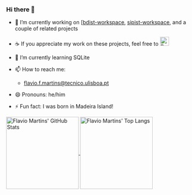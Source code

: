 ### Hi there 👋

- 🔭 I’m currently working on [[bdist-workspace](https://github.com/bdist/bdist-workspace), [sipist-workspace](https://github.com/sipist/sipist-workspace), and a couple of related projects
  
- ☕ If you appreciate my work on these projects, feel free to <a href='https://ko-fi.com/T6T115HEB9' target='_blank'><img alt='Buy Me a Coffee at ko-fi.com' height='24' style='border:0px;height:24px;' src='https://storage.ko-fi.com/cdn/kofi5.png?v=6' border='0' /></a>

- 🌱 I’m currently learning SQLite

- 📫 How to reach me:
  - flavio.f.martins@tecnico.ulisboa.pt

- 😄 Pronouns: he/him
  
- ⚡ Fun fact: I was born in Madeira Island!

<a href="https://github.com/anuraghazra/github-readme-stats">
  <img alt="Flavio Martins' GitHub Stats" height=195 align="center" src="https://github-readme-stats.vercel.app/api?username=flaviomartins&show_icons=true&theme=transparent&include_all_commits=true" />
</a>
<a href="https://github.com/anuraghazra/github-readme-stats">
  <img alt="Flavio Martins' Top Langs" height=195 align="center" src="https://github-readme-stats.vercel.app/api/top-langs?username=flaviomartins&layout=compact&show_icons=true&langs_count=8" />
</a>
